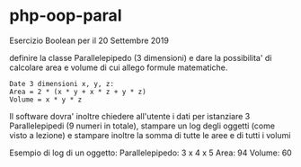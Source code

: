 # php-oop-paral
Esercizio Boolean per il 20 Settembre 2019

definire la classe Parallelepipedo (3 dimensioni) e dare la possibilita' di calcolare area e volume di cui allego formule matematiche.

    Date 3 dimensioni x, y, z:
    Area = 2 * (x * y + x * z + y * z)
    Volume = x * y * z

Il software dovra' inoltre chiedere all'utente i dati per istanziare 3 Parallelepipedi (9 numeri in totale), stampare un log degli oggetti (come visto a lezione) e stampare inoltre la somma di tutte le aree e di tutti i volumi

Esempio di log di un oggetto:
Parallelepipedo: 3 x 4 x 5
Area: 94
Volume: 60